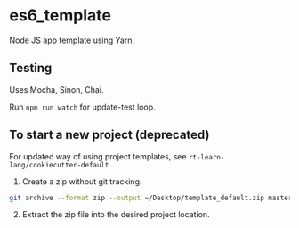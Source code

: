 # es6_template

Node JS app template using Yarn.

## Testing

Uses Mocha, Sinon, Chai.

Run `npm run watch` for update-test loop.

## To start a new project (deprecated)

For updated way of using project templates, see
`rt-learn-lang/cookiecutter-default`

1. Create a zip without git tracking.

```bash
git archive --format zip --output ~/Desktop/template_default.zip master
```

2. Extract the zip file into the desired project location.
